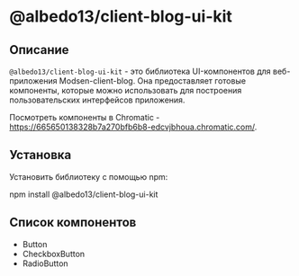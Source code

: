 # @albedo13/client-blog-ui-kit

## Описание

`@albedo13/client-blog-ui-kit` - это библиотека UI-компонентов для веб-приложения Modsen-client-blog. Она предоставляет готовые компоненты, которые можно использовать для построения пользовательских интерфейсов приложения.

Посмотреть компоненты в Chromatic - https://665650138328b7a270bfb6b8-edcvjbhoua.chromatic.com/.

## Установка

Установить библиотеку с помощью npm:

npm install @albedo13/client-blog-ui-kit

## Список компонентов

- Button
- CheckboxButton
- RadioButton
